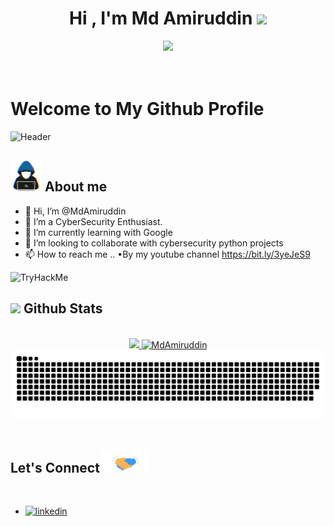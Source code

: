 <h1 align="center"><b>Hi , I'm Md Amiruddin </b><img src="https://media.giphy.com/media/hvRJCLFzcasrR4ia7z/giphy.gif" width="35"></h1>

<p align="center">
  <a href="https://github.com/DenverCoder1/readme-typing-svg"><img src="https://readme-typing-svg.herokuapp.com?font=Time+New+Roman&color=cyan&size=25&center=true&vCenter=true&width=600&height=100&lines=Thanks+For+Visiting+My+Profile..&hearts;+;Self-Taught+Cybersecurity+Student,;Bug+Bounty+Hunter,;CTF+Player+At+Tryhackme+And+Hackthebox,;Content+Writer+At+Medium,;Active+Learner/Researcher..<3"></a>
</p>

<h1 align="Left">
    <br>
    Welcome to My Github Profile
  <br>
</h1>

![Header](https://media.giphy.com/media/HW3T1wWW3z2Ff2cpXO/giphy.gif)


## <picture><img src = "https://github.com/MdAmiruddin/MdAmiruddin/blob/main/Assets/about_me.gif" width = 50px></picture> **About me**



- 👋 Hi, I’m @MdAmiruddin
- 👀 I’m a CyberSecurity Enthusiast.
- 🌱 I’m currently learning with Google
- 💞️ I’m looking to collaborate with cybersecurity python projects
- 📫 How to reach me ..
 •By my youtube channel https://bit.ly/3yeJeS9
 
<img src="https://tryhackme-badges.s3.amazonaws.com/lordofficial.png" alt="TryHackMe">

## <img src="https://media.giphy.com/media/iY8CRBdQXODJSCERIr/giphy.gif" width="35"><b> Github Stats </b>
<br>
<div align="center">
<a href="https://github.com/MdAmiruddin/">
  <img src="https://github-readme-stats.vercel.app/api?username=MdAmiruddin&include_all_commits=true&count_private=true&show_icons=true&line_height=20&title_color=7A7ADB&icon_color=2234AE&text_color=D3D3D3&bg_color=0,000000,130F40" width="450"/>
  <img src="https://github-readme-stats.vercel.app/api/top-langs?username=MdAmiruddin&show_icons=true&locale=en&layout=compact&line_height=20&title_color=7A7ADB&icon_color=2234AE&text_color=D3D3D3&bg_color=0,000000,130F40" width="375"  alt="MdAmiruddin"/>



<div align="center">
  <a href="https://github.com/MdAmiruddin/MdAmiruddin">
  <img  src="https://github.com/MdAmiruddin/MdAmiruddin/blob/main/Assets/gridsnake.svg"
       alt="snake" /></a>
</div>


</a>
</div>

<br>


## <b> Let's Connect</b><img src="https://github.com/MdAmiruddin/MdAmiruddin/blob/main/Assets/handshake.gif" width ="80">
<br>
<div align='left'>

<ul>

<li>
<a href="https://linkedin.com/in/mdamiruddin" target="_blank">
<img src="https://img.shields.io/badge/linkedin:  Md_Amiruddin-%2300acee.svg?color=405DE6&style=for-the-badge&logo=linkedin&logoColor=white" alt=linkedin style="margin-bottom: 5px;"/>
</a>
</li>
  
  

